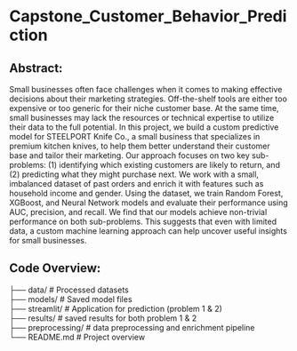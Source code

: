 # Capstone_Customer_Behavior_Prediction

## Abstract:
Small businesses often face challenges when it comes to making effective decisions about their marketing strategies. Off-the-shelf tools are either too expensive or too generic for their niche customer base. At the same time, small businesses may lack the resources or technical expertise to utilize their data to the full potential. In this project, we build a custom predictive model for STEELPORT Knife Co., a small business that specializes in premium kitchen knives, to help them better understand their customer base and tailor their marketing. Our approach focuses on two key sub-problems: (1) identifying which existing customers are likely to return, and (2) predicting what they might purchase next. We work with a small, imbalanced dataset of past orders and enrich it with features such as household income and gender. Using the dataset, we train Random Forest, XGBoost, and Neural Network models and evaluate their performance using AUC, precision, and recall. We find that our models achieve non-trivial performance on both sub-problems. This suggests that even with limited data, a custom machine learning approach can help uncover useful insights for small businesses.

## Code Overview:

├── data/ # Processed datasets  
├── models/ # Saved model files  
├── streamlit/ # Application for prediction (problem 1 & 2)   
├── results/ # saved results for both problem 1 & 2  
├── preprocessing/ # data preprocessing and enrichment pipeline  
└── README.md # Project overview  
